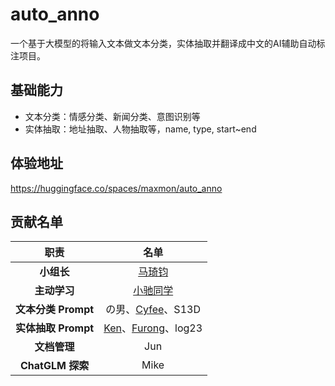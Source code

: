 # auto_anno

一个基于大模型的将输入文本做文本分类，实体抽取并翻译成中文的AI辅助自动标注项目。

## 基础能力

- 文本分类：情感分类、新闻分类、意图识别等
- 实体抽取：地址抽取、人物抽取等，name, type, start~end

## 体验地址

https://huggingface.co/spaces/maxmon/auto_anno

## 贡献名单

|           职责           |                                     名单                                     |
| :-----------------------: | :--------------------------------------------------------------------------: |
|     **小组长**     |                     [马琦钧](https://github.com/Skypow2012)                     |
|    **主动学习**    |                      [小驰同学](https://github.com/zsc19)                      |
| **文本分类 Prompt** |                  の男、[Cyfee](https://github.com/Cyfee)、S13D                  |
| **实体抽取 Prompt** | [Ken](https://github.com/C0dem0nk3y)、[Furong](https://github.com/momo4826)、log23 |
|    **文档管理**    |                                     Jun                                     |
|  **ChatGLM 探索**  |                                     Mike                                     |
